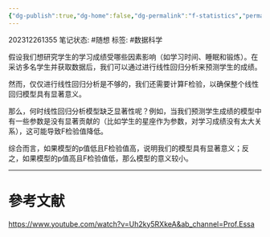 ```yaml
---
{"dg-publish":true,"dg-home":false,"dg-permalink":"f-statistics","permalink":"/f-statistics/","dgPassFrontmatter":true}
---
```


202312261355
笔记状态: #随想
标签: #数据科学

假设我们想研究学生的学习成绩受哪些因素影响（如学习时间、睡眠和锻炼）。在采访多名学生并获取数据后，我们可以通过进行线性回归分析来预测学生的成绩。

然而，仅仅进行线性回归分析是不够的，我们还需要计算F检验，以确保整个线性回归模型具有显著意义。

那么，何时线性回归分析模型缺乏显著性呢？例如，当我们预测学生成绩的模型中有一些参数是没有显著贡献的（比如学生的星座作为参数，对学习成绩没有太大关系），这可能导致F检验值降低。

综合而言，如果模型的p值低且F检验值高，说明我们的模型具有显著意义；反之，如果模型的p值高且F检验值低，那么模型的意义较小。

---
# 參考文献

https://www.youtube.com/watch?v=Uh2ky5RXkeA&ab_channel=Prof.Essa